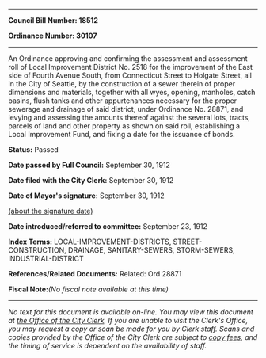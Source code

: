 

********

**Council Bill Number: 18512**
   
**Ordinance Number: 30107**
********

 An Ordinance approving and confirming the assessment and assessment roll of Local Improvement District No. 2518 for the improvement of the East side of Fourth Avenue South, from Connecticut Street to Holgate Street, all in the City of Seattle, by the construction of a sewer therein of proper dimensions and materials, together with all wyes, opening, manholes, catch basins, flush tanks and other appurtenances necessary for the proper sewerage and drainage of said district, under Ordinance No. 28871, and levying and assessing the amounts thereof against the several lots, tracts, parcels of land and other property as shown on said roll, establishing a Local Improvement Fund, and fixing a date for the issuance of bonds.

**Status:** Passed
   
**Date passed by Full Council:** September 30, 1912
   
**Date filed with the City Clerk:** September 30, 1912
   
**Date of Mayor's signature:** September 30, 1912
   
[(about the signature date)](/~public/approvaldate.htm)
   
   
   
**Date introduced/referred to committee:** September 23, 1912
   
   
**Index Terms:** LOCAL-IMPROVEMENT-DISTRICTS, STREET-CONSTRUCTION, DRAINAGE, SANITARY-SEWERS, STORM-SEWERS, INDUSTRIAL-DISTRICT

**References/Related Documents:** Related: Ord 28871

**Fiscal Note:**_(No fiscal note available at this time)_
********

_No text for this document is available on-line. You may view this document at [the Office of the City Clerk](http://www.seattle.gov/leg/clerk/contactUs.htm). If you are unable to visit the Clerk's Office, you may request a copy or scan be made for you by Clerk staff. Scans and copies provided by the Office of the City Clerk are subject to [copy fees](http://clerk.seattle.gov/~public/clerkfees.htm), and the timing of service is dependent on the availability of staff._

